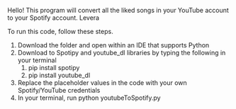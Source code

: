 Hello! This program will convert all the liked songs in your YouTube account to your Spotify account. Levera

To run this code, follow these steps.
1. Download the folder and open within an IDE that supports Python
2. Download to Spotipy and youtube_dl libraries by typing the following in your terminal
   1. pip install spotipy 
   2. pip install youtube_dl
3. Replace the placeholder values in the code with your own Spotify/YouTube credentials
4. In your terminal, run python youtubeToSpotify.py
